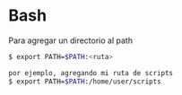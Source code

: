 # Bash

Para agregar un directorio al path
```sh
$ export PATH=$PATH:<ruta>

por ejemplo, agregando mi ruta de scripts
$ export PATH=$PATH:/home/user/scripts
```


